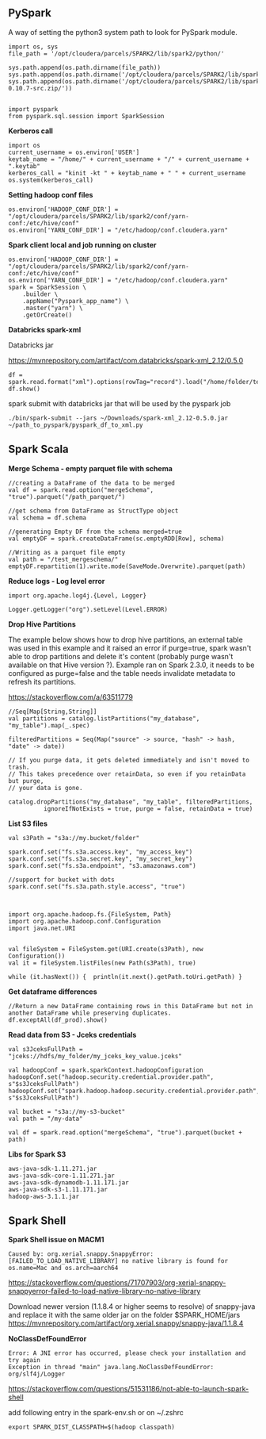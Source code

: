 ## PySpark

A way of setting the python3 system path to look for PySpark module.

```
import os, sys
file_path = '/opt/cloudera/parcels/SPARK2/lib/spark2/python/'

sys.path.append(os.path.dirname(file_path))
sys.path.append(os.path.dirname('/opt/cloudera/parcels/SPARK2/lib/spark2/python/lib/')) sys.path.append(os.path.dirname('/opt/cloudera/parcels/SPARK2/lib/spark2/python/lib/py4j-0.10.7-src.zip/'))


import pyspark 
from pyspark.sql.session import SparkSession
```

**Kerberos call**
```
import os
current_username = os.environ['USER']
keytab_name = "/home/" + current_username + "/" + current_username + ".keytab"
kerberos_call = "kinit -kt " + keytab_name + " " + current_username
os.system(kerberos_call)
```

**Setting hadoop conf files**
```
os.environ['HADOOP_CONF_DIR'] = "/opt/cloudera/parcels/SPARK2/lib/spark2/conf/yarn-conf:/etc/hive/conf"
os.environ['YARN_CONF_DIR'] = "/etc/hadoop/conf.cloudera.yarn"
```

**Spark client local and job running on cluster**
```
os.environ['HADOOP_CONF_DIR'] = "/opt/cloudera/parcels/SPARK2/lib/spark2/conf/yarn-conf:/etc/hive/conf"
os.environ['YARN_CONF_DIR'] = "/etc/hadoop/conf.cloudera.yarn"
spark = SparkSession \
    .builder \
    .appName("Pyspark_app_name") \
    .master("yarn") \
    .getOrCreate()
```

**Databricks spark-xml**


Databricks jar


https://mvnrepository.com/artifact/com.databricks/spark-xml_2.12/0.5.0


```
df = spark.read.format("xml").options(rowTag="record").load("/home/folder/test.xml")
df.show()
```

spark submit with databricks jar that will be used by the pyspark job


```
./bin/spark-submit --jars ~/Downloads/spark-xml_2.12-0.5.0.jar ~/path_to_pyspark/pyspark_df_to_xml.py
```

## Spark Scala

**Merge Schema - empty parquet file with schema**

```
//creating a DataFrame of the data to be merged
val df = spark.read.option("mergeSchema", "true").parquet("/path_parquet/")

//get schema from DataFrame as StructType object
val schema = df.schema

//generating Empty DF from the schema merged=true
val emptyDF = spark.createDataFrame(sc.emptyRDD[Row], schema)

//Writing as a parquet file empty 
val path = "/test_mergeschema/"
emptyDF.repartition(1).write.mode(SaveMode.Overwrite).parquet(path)
```

**Reduce logs - Log level error**
```
import org.apache.log4j.{Level, Logger}

Logger.getLogger("org").setLevel(Level.ERROR)
```

**Drop Hive Partitions**

The example below shows how to drop hive partitions, an external table was used in this example and it raised an error if purge=true, spark wasn't able to drop partitions and delete it's content (probably purge wasn't available on that Hive version ?). Example ran on Spark 2.3.0, it needs to be configured as purge=false and the table needs invalidate metadata to refresh its partitions.

https://stackoverflow.com/a/63511779

```
//Seq[Map[String,String]]
val partitions = catalog.listPartitions("my_database", "my_table").map(_.spec)

filteredPartitions = Seq(Map("source" -> source, "hash" -> hash, "date" -> date))

// If you purge data, it gets deleted immediately and isn't moved to trash.
// This takes precedence over retainData, so even if you retainData but purge,
// your data is gone.

catalog.dropPartitions("my_database", "my_table", filteredPartitions,
          ignoreIfNotExists = true, purge = false, retainData = true)

```

**List S3 files**

```
val s3Path = "s3a://my.bucket/folder"

spark.conf.set("fs.s3a.access.key", "my_access_key")
spark.conf.set("fs.s3a.secret.key", "my_secret_key")
spark.conf.set("fs.s3a.endpoint", "s3.amazonaws.com")

//support for bucket with dots
spark.conf.set("fs.s3a.path.style.access", "true")



import org.apache.hadoop.fs.{FileSystem, Path}
import org.apache.hadoop.conf.Configuration
import java.net.URI


val fileSystem = FileSystem.get(URI.create(s3Path), new Configuration())
val it = fileSystem.listFiles(new Path(s3Path), true)

while (it.hasNext()) {  println(it.next().getPath.toUri.getPath) }
```

**Get dataframe differences**
```
//Return a new DataFrame containing rows in this DataFrame but not in another DataFrame while preserving duplicates.
df.exceptAll(df_prod).show()
```

**Read data from S3 - Jceks credentials**
```
val s3JceksFullPath =  "jceks://hdfs/my_folder/my_jceks_key_value.jceks"

val hadoopConf = spark.sparkContext.hadoopConfiguration
hadoopConf.set("hadoop.security.credential.provider.path", s"$s3JceksFullPath")
hadoopConf.set("spark.hadoop.hadoop.security.credential.provider.path", s"$s3JceksFullPath")

val bucket = "s3a://my-s3-bucket"
val path = "/my-data"

val df = spark.read.option("mergeSchema", "true").parquet(bucket + path)
```

**Libs for Spark S3**
```
aws-java-sdk-1.11.271.jar
aws-java-sdk-core-1.11.271.jar
aws-java-sdk-dynamodb-1.11.171.jar
aws-java-sdk-s3-1.11.171.jar
hadoop-aws-3.1.1.jar
```

## Spark Shell

**Spark Shell issue on MACM1**

```
Caused by: org.xerial.snappy.SnappyError: [FAILED_TO_LOAD_NATIVE_LIBRARY] no native library is found for os.name=Mac and os.arch=aarch64
```
https://stackoverflow.com/questions/71707903/org-xerial-snappy-snappyerror-failed-to-load-native-library-no-native-library

Download newer version (1.1.8.4 or higher seems to resolve) of snappy-java and replace it with the same older jar on the folder $SPARK_HOME/jars 
https://mvnrepository.com/artifact/org.xerial.snappy/snappy-java/1.1.8.4


**NoClassDefFoundError**

```
Error: A JNI error has occurred, please check your installation and try again
Exception in thread "main" java.lang.NoClassDefFoundError: org/slf4j/Logger
```
https://stackoverflow.com/questions/51531186/not-able-to-launch-spark-shell

add following entry in the spark-env.sh or on ~/.zshrc

```
export SPARK_DIST_CLASSPATH=$(hadoop classpath)
```


